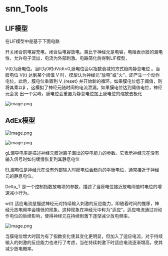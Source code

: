 # snn_Tools
## LIF模型

在LIF模型中是基于下面电路



开关闭合前电容充电，闭合后电容放电。类比于神经元是电容，电阻表示膜的漏电性，允许电子流出，电流为外部刺激。电路简化后得到LIF模型，





V(t)为膜电位。当It为0时dV/dt<0,膜电位会以指数衰减的方式趋向静息电位 。当膜电位  V(t)  达到某个阈值  V  时，模型认为神经元“放电”或“火”，即产生一个动作电位。此后，膜电位重置到  V_{reset}  并开始新的循环。如果膜电位低于阈值，则 将其乘以β ，这模拟了神经元随时间的电流泄漏。如果膜电位达到阈值电位，神经元会发 出一个尖峰，膜电位会重置为静息电位加上膜电位的缩放去极化

![image.png](https://prod-files-secure.s3.us-west-2.amazonaws.com/b08e6a4a-eb28-4542-a400-6a86195b6628/7da8e3a7-246c-4d45-91ee-562d6d3b3526/image.png)

## AdEx模型

![image.png](https://prod-files-secure.s3.us-west-2.amazonaws.com/b08e6a4a-eb28-4542-a400-6a86195b6628/a5ce025b-bbdc-454e-b9c3-d3515ebc87f0/image.png)

![image.png](https://prod-files-secure.s3.us-west-2.amazonaws.com/b08e6a4a-eb28-4542-a400-6a86195b6628/0cd0d546-a219-47b1-8a57-2b11990968ed/image.png)

gL漏导电率是描述神经元膜对离子漏出的导电能力的参数。它表示神经元在没有输入信号时如何缓慢恢复到其静息电位

EL漏电位是神经元在没有外部输入时膜电位会趋向的平衡电位，通常接近于神经元的静息电位。

  Delta_T  是一个控制指数放电项的参数，描述了当膜电位接近放电阈值时电位的增速减小行为。

 w(t) 适应电流是描述神经元对持续输入刺激的反应能力，即随着时间的推移，神经元放电频率会降低的现象。这种现象在神经元中称为“适应”。适应电流通过对动作电位的后续影响，使得神经元在持续刺激下逐渐减少放电频率。

![image.png](https://prod-files-secure.s3.us-west-2.amazonaws.com/b08e6a4a-eb28-4542-a400-6a86195b6628/deff12db-7fa2-4cf1-a64d-994525f74737/image.png)

当膜电位增大时因为有了指数变化使其变化更明显，但加入了适应电流，对于持续输入的刺激的反应能力也进行了考虑，当在持续刺激下时适应电流逐渐增高，使其减少放电概率。
